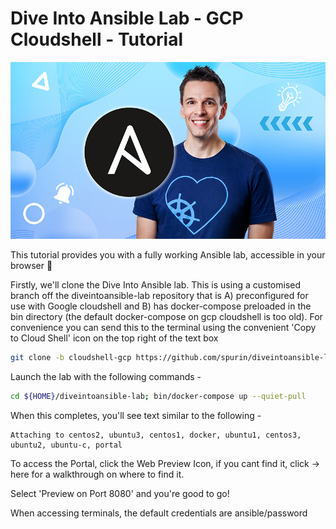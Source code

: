 # Dive Into Ansible Lab - GCP Cloudshell - Tutorial

![DiveInto](https://raw.githubusercontent.com/spurin/diveintoansible-lab-gcp-cloudshell/main/Dive-Into-Ansible.jpg)

This tutorial provides you with a fully working Ansible lab, accessible in your browser 🚀

Firstly, we'll clone the Dive Into Ansible lab.  This is using a customised branch off the diveintoansible-lab repository that is A) preconfigured for use with Google cloudshell and B) has docker-compose preloaded in the bin directory (the default docker-compose on gcp cloudshell is too old).  For convenience you can send this to the terminal using the convenient 'Copy to Cloud Shell' icon on the top right of the text box

```bash
git clone -b cloudshell-gcp https://github.com/spurin/diveintoansible-lab.git ${HOME}/diveintoansible-lab
```

Launch the lab with the following commands -

```bash
cd ${HOME}/diveintoansible-lab; bin/docker-compose up --quiet-pull
```

When this completes, you'll see text similar to the following -

```terminal
Attaching to centos2, ubuntu3, centos1, docker, ubuntu1, centos3, ubuntu2, ubuntu-c, portal
```

To access the Portal, click the Web Preview Icon, if you cant find it, click -> <walkthrough-web-preview-icon>here</walkthrough-web-preview-icon> for a walkthrough on where to find it.  

Select 'Preview on Port 8080' and you're good to go!  

When accessing terminals, the default credentials are ansible/password

